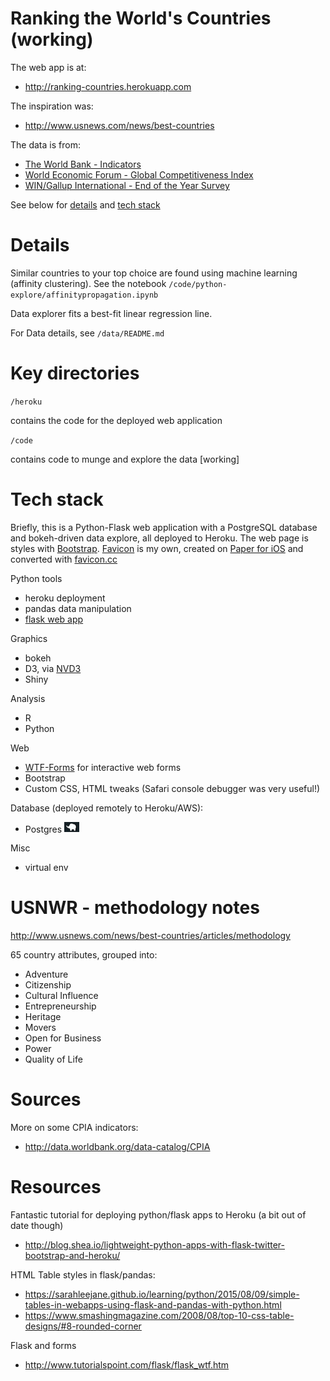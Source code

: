 Ranking the World's Countries (working)
===============================================================================
The web app is at:

* http://ranking-countries.herokuapp.com

The inspiration was:

* http://www.usnews.com/news/best-countries

The data is from:

* [The World Bank - Indicators](http://data.worldbank.org)
* [World Economic Forum - Global Competitiveness Index](http://reports.weforum.org/global-competitiveness-report-2014-2015/)
* [WIN/Gallup International - End of the Year Survey](http://www.wingia.com/en/services/end_of_year_survey_2015/global_regional_results/9/53/)

See below for [details](#details) and [tech stack](#tech-stack)

Details
===============================================================================
Similar countries to your top choice are found using machine learning (affinity
clustering). See the notebook `/code/python-explore/affinitypropagation.ipynb`

Data explorer fits a best-fit linear regression line.

For Data details, see `/data/README.md` 

Key directories
===============================================================================

`/heroku`

contains the code for the deployed web application

`/code`

contains code to munge and explore the data [working]



Tech stack
===============================================================================
Briefly, this is a Python-Flask web application with a PostgreSQL database and bokeh-driven data explore, all deployed to Heroku. The web page is styles with <a href="http://getbootstrap.com" target="_blank">Bootstrap</a>. <a href="{{ url_for('static', filename='ico/favicon.ico') }}" target="_blank">Favicon</a> is my own, created on <a href="https://www.fiftythree.com" target="_blank">Paper for iOS</a> and converted with <a href="http://www.favicon.cc/" target="_blank">favicon.cc</a></p>

Python tools
  * heroku deployment
  * pandas data manipulation
  * [flask web app](http://flask.pocoo.org)

Graphics
  * bokeh
  * D3, via [NVD3](https://github.com/novus/nvd3")
  * Shiny
  
Analysis
  * R
  * Python

Web 
  * [WTF-Forms](http://flask.pocoo.org/docs/0.10/patterns/wtforms/) for interactive web forms 
  * Bootstrap
  * Custom CSS, HTML tweaks (Safari console debugger was very useful!)

Database (deployed remotely to Heroku/AWS):
* Postgres <img src="https://raw.githubusercontent.com/pavopax/ranking-countries/master/heroku/static/img/ele.png" width="24px"> 

Misc
  * virtual env




USNWR - methodology notes
===============================================================================
http://www.usnews.com/news/best-countries/articles/methodology

65 country attributes, grouped into:
* Adventure
* Citizenship
* Cultural Influence
* Entrepreneurship
* Heritage
* Movers
* Open for Business
* Power
* Quality of Life

Sources 
===============================================================================
More on some CPIA indicators:
* http://data.worldbank.org/data-catalog/CPIA

Resources
===============================================================================

Fantastic tutorial for deploying python/flask apps to Heroku (a bit out of date though)
  * http://blog.shea.io/lightweight-python-apps-with-flask-twitter-bootstrap-and-heroku/

HTML Table styles in flask/pandas:
* https://sarahleejane.github.io/learning/python/2015/08/09/simple-tables-in-webapps-using-flask-and-pandas-with-python.html
* https://www.smashingmagazine.com/2008/08/top-10-css-table-designs/#8-rounded-corner


Flask and forms
  * http://www.tutorialspoint.com/flask/flask_wtf.htm

